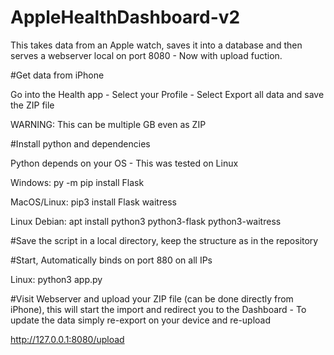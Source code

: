 # AppleHealthDashboard-v2
This takes data from an Apple watch, saves it into a database and then serves a webserver local on port 8080 - Now with upload fuction.

#Get data from iPhone

Go into  the Health app - Select your Profile - Select Export all data and save the ZIP file

WARNING: This can be multiple GB even as ZIP




#Install python and dependencies

Python depends on your OS - This was tested on Linux

Windows: py -m pip install Flask

MacOS/Linux: pip3 install Flask waitress

Linux Debian: apt install python3 python3-flask python3-waitress

#Save the script in a local directory, keep the structure as in the repository



#Start, Automatically binds on port 880 on all IPs

Linux: python3 app.py


#Visit Webserver and upload your ZIP file (can be done directly from iPhone), this will start the import and redirect you to the Dashboard - To update the data simply re-export on your device and re-upload



http://127.0.0.1:8080/upload




